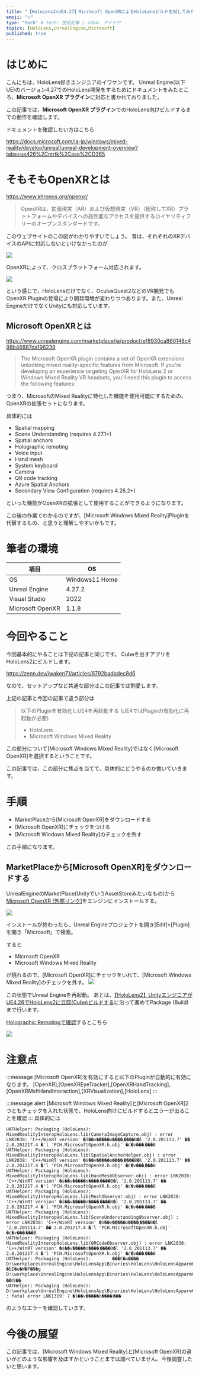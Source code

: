 ```yaml
---
title: "【HoloLens2×UE4.27】Microsoft OpenXRによるHoloLensビルドを試してみた"
emoji: "🔥"
type: "tech" # tech: 技術記事 / idea: アイデア
topics: [HoloLens,UnrealEngine,Microsoft]
published: true
---
```

# はじめに

こんにちは、HoloLens好きエンジニアのイワケンです。
Unreal Engine(以下UE)のバージョン4.27でのHoloLens開発をするためにドキュメントをみたところ、**Microsoft OpenXR プラグイン**に対応と書かれておりました。

この記事では、**Microsoft OpenXR プラグイン**でのHoloLens向けビルドするまでの動作を確認します。

ドキュメントを確認したい方はこちら

https://docs.microsoft.com/ja-jp/windows/mixed-reality/develop/unreal/unreal-development-overview?tabs=ue426%2Cmrtk%2Casa%2CD365

# そもそもOpenXRとは

https://www.khronos.org/openxr/

> OpenXRは、拡張現実（AR）および仮想現実（VR）（総称してXR）プラットフォームやデバイスへの高性能なアクセスを提供するロイヤリティフリーのオープンスタンダードです。

このウェブサイトのこの図がわかりやすいでしょう。
昔は、それぞれのXRデバイスのAPIに対応しないといけなかったのが

![](https://www.khronos.org/assets/uploads/apis/OpenXR-Before_3.png)

OpenXRによって、クロスプラットフォーム対応されます。

![](https://www.khronos.org/assets/uploads/apis/OpenXR-After_3.png)

という感じで、HoloLensだけでなく、OculusQuest2などのVR開発でもOpenXR Pluginの登場により開発環境が変わりつつあります。また、Unreal EngineだけでなくUnityにも対応しています。

## Microsoft OpenXRとは
https://www.unrealengine.com/marketplace/ja/product/ef8930ca860148c498b46887da196239

> The Microsoft OpenXR plugin contains a set of OpenXR extensions unlocking mixed reality-specific features from Microsoft. If you're developing an experience targeting OpenXR for HoloLens 2 or Windows Mixed Reality VR headsets, you'll need this plugin to access the following features:

つまり、MicrosoftのMixed Realityに特化した機能を使用可能にするための、OpenXRの拡張セットになります。

具体的には

- Spatial mapping
- Scene Understanding (requires 4.27.1+)
- Spatial anchors
- Holographic remoting
- Voice input
- Hand mesh
- System keyboard
- Camera
- QR code tracking
- Azure Spatial Anchors
- Secondary View Configuration (requires 4.26.2+)

といった機能がOpenXRの拡張として使用することができるようになります。

この後の作業でわかるのですが、[Microsoft Windows Mixed Reality]Pluginを代替するもの、と思うと理解しやすいかもです。

# 筆者の環境

|項目|OS|
|---|---|
|OS|Windows11 Home|
|Unreal Engine|4.27.2|
|Visual Studio|2022|
|Microsoft OpenXR|1.1.8|

# 今回やること

今回基本的にやることは下記の記事と同じです。
Cubeを出すアプリをHoloLens2にビルドします。

https://zenn.dev/iwaken71/articles/6792badbdec8d6

なので、セットアップなど共通な部分はこの記事では割愛します。

上記の記事と今回の記事で違う部分は

> 以下のPluginを有効化しUE4を再起動する (UE4ではPluginの有効化に再起動が必要)
> - HoloLens
> - Microsoft Windows Mixed Reality

この部分について[Microsoft Windows Mixed Reality]ではなく[Microsoft OpenXR]を選択するということです。

この記事では、この部分に焦点を当てて、具体的にどうやるのか書いていきます。

# 手順

- MarketPlaceから[Microsoft OpenXR]をダウンロードする
- [Microsoft OpenXR]にチェックをつける
- [Microsoft Windows Mixed Reality]のチェックを外す

この手順になります。


## MarketPlaceから[Microsoft OpenXR]をダウンロードする

UnrealEngineのMarketPlace(UnityでいうAssetStoreみたいなもの)から[Microsoft OpenXR [外部リンク]](https://www.unrealengine.com/marketplace/ja/product/ef8930ca860148c498b46887da196239)をエンジンにインストールする。

![](https://storage.googleapis.com/zenn-user-upload/8e343d8f816c-20220306.png)

インストールが終わったら、Unreal Engineプロジェクトを開き[Edit]>[Plugin]を開き「Microsoft」で検索。

すると
- Microsoft OpenXR
- Microsoft Windows Mixed Reality

が現れるので、[Microsoft OpenXR]にチェックをいれて、[Microsoft Windows Mixed Reality]のチェックを外す。
![](https://storage.googleapis.com/zenn-user-upload/829ba2b2cead-20220306.png)

この状態でUnreal Engineを再起動。
あとは、[【HoloLens2】UnityエンジニアがUE4.26でHoloLens2に豆腐(Cube)ビルドする](https://zenn.dev/iwaken71/articles/6792badbdec8d6
)に沿って進めてPackage (Build) まで行います。

[Holographic Remotingで確認](https://docs.microsoft.com/ja-jp/windows/mixed-reality/develop/unreal/tutorials/unreal-uxt-ch6)するとこちら

![](https://storage.googleapis.com/zenn-user-upload/a81cac9d9bf5-20220307.gif)

# 注意点

:::message
[Microsoft OpenXR]を有効にすると以下のPluginが自動的に有効になります。
[OpenXR],[OpenXREyeTracker],[OpenXRHandTracking],[OpenXRMsftHandInteraction],[XRVisualization],[HoloLens]
:::

:::message alert
[Microsoft Windows Mixed Reality]と[Microsoft OpenXR]2つともチェックを入れた状態で、HoloLens向けにビルドするとエラーが出ることを確認
:::
具体的には

```
UATHelper: Packaging (HoloLens):     MixedRealityInteropHoloLens.lib(CameraImageCapture.obj) : error LNK2038: 'C++/WinRT version' �̕s��v�����o����܂����B�l '2.0.201113.7' �� 2.0.201217.4 �̒l 'PCH.MicrosoftOpenXR.h.obj' �ƈ�v���܂���B
UATHelper: Packaging (HoloLens):     MixedRealityInteropHoloLens.lib(SpatialAnchorHelper.obj) : error LNK2038: 'C++/WinRT version' �̕s��v�����o����܂����B�l '2.0.201113.7' �� 2.0.201217.4 �̒l 'PCH.MicrosoftOpenXR.h.obj' �ƈ�v���܂���B
UATHelper: Packaging (HoloLens):     MixedRealityInteropHoloLens.lib(HandMeshObserver.obj) : error LNK2038: 'C++/WinRT version' �̕s��v�����o����܂����B�l '2.0.201113.7' �� 2.0.201217.4 �̒l 'PCH.MicrosoftOpenXR.h.obj' �ƈ�v���܂���B
UATHelper: Packaging (HoloLens):     MixedRealityInteropHoloLens.lib(MeshObserver.obj) : error LNK2038: 'C++/WinRT version' �̕s��v�����o����܂����B�l '2.0.201113.7' �� 2.0.201217.4 �̒l 'PCH.MicrosoftOpenXR.h.obj' �ƈ�v���܂���B
UATHelper: Packaging (HoloLens):     MixedRealityInteropHoloLens.lib(SceneUnderstandingObserver.obj) : error LNK2038: 'C++/WinRT version' �̕s��v�����o����܂����B�l '2.0.201113.7' �� 2.0.201217.4 �̒l 'PCH.MicrosoftOpenXR.h.obj' �ƈ�v���܂���B
UATHelper: Packaging (HoloLens):     MixedRealityInteropHoloLens.lib(QRCodeObserver.obj) : error LNK2038: 'C++/WinRT version' �̕s��v�����o����܂����B�l '2.0.201113.7' �� 2.0.201217.4 �̒l 'PCH.MicrosoftOpenXR.h.obj' �ƈ�v���܂���B
UATHelper: Packaging (HoloLens):        ���C�u���� D:\workplace\UnrealEngine\HoloLensApp\Binaries\HoloLens\HoloLensApparm64.lib �ƃI�u�W�F�N�g D:\workplace\UnrealEngine\HoloLensApp\Binaries\HoloLens\HoloLensApparm64.exp ��쐬��
UATHelper: Packaging (HoloLens):     D:\workplace\UnrealEngine\HoloLensApp\Binaries\HoloLens\HoloLensApparm64.exe : fatal error LNK1319: 7 �̕s��v�����o����܂���
```

のようなエラーを確認しています。

# 今後の展望

この記事では、[Microsoft Windows Mixed Reality]と[Microsoft OpenXR]の違いがどのような影響を及ぼすかということまでは調べていません。今後調査したいと思います。